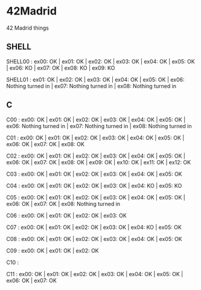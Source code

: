 # 42Madrid
42 Madrid things

## SHELL
SHELL00 : ex00: OK | ex01: OK | ex02: OK | ex03: OK | ex04: OK | ex05: OK | ex06: KO | ex07: OK | ex08: KO | ex09: KO

SHELL01 : ex01: OK | ex02: OK | ex03: OK | ex04: OK | ex05: OK | ex06: Nothing turned in | ex07: Nothing turned in | ex08: Nothing turned in

## C
C00 : ex00: OK | ex01: OK | ex02: OK | ex03: OK | ex04: OK | ex05: OK | ex06: Nothing turned in | ex07: Nothing turned in | ex08: Nothing turned in

C01 : ex00: OK | ex01: OK | ex02: OK | ex03: OK | ex04: OK | ex05: OK | ex06: OK | ex07: OK | ex08: OK

C02 : ex00: OK | ex01: OK | ex02: OK | ex03: OK | ex04: OK | ex05: OK | ex06: OK | ex07: OK | ex08: OK | ex09: OK | ex10: OK | ex11: OK | ex12: OK

C03 : ex00: OK | ex01: OK | ex02: OK | ex03: OK | ex04: OK | ex05: OK

C04 : ex00: OK | ex01: OK | ex02: OK | ex03: OK | ex04: KO | ex05: KO

C05 : ex00: OK | ex01: OK | ex02: OK | ex03: OK | ex04: OK | ex05: OK | ex06: OK | ex07: OK | ex08: Nothing turned in

C06 : ex00: OK | ex01: OK | ex02: OK | ex03: OK

C07 : ex00: OK | ex01: OK | ex02: OK | ex03: OK | ex04: KO | ex05: OK

C08 : ex00: OK | ex01: OK | ex02: OK | ex03: OK | ex04: OK | ex05: OK

C09 : ex00: OK | ex01: OK | ex02: OK

C10 :

C11 : ex00: OK | ex01: OK | ex02: OK | ex03: OK | ex04: OK | ex05: OK | ex06: OK | ex07: OK

